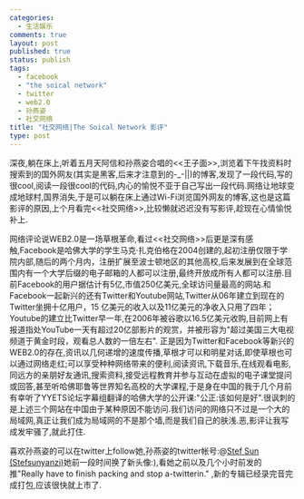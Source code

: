 ```yaml
--- 
categories: 
  - 生活娱乐
comments: true
layout: post
published: true
status: publish
tags: 
  - facebook
  - "the soical network"
  - twitter
  - web2.0
  - 孙燕姿
  - 社交网络
title: "社交网络|The Soical Network 影评"
type: post
---
```

深夜,躺在床上,听着五月天阿信和孙燕姿合唱的<<王子面>>,浏览着下午找资料时搜索到的国外网友(其实是黑客,后来才注意到的-_-||)的博客,发现了一段代码,写的很cool,阅读一段很cool的代码,内心的愉悦不亚于自己写出一段代码.网络让地球变成地球村,国界消失,于是可以躺在床上通过Wi-Fi浏览国外网友的博客,这也是这篇影评的原因,上个月看完<<社交网络>>,比较懒就迟迟没有写影评,趁现在心情愉悦补上.

网络评论说WEB2.0是一场草根革命,看过<<社交网络>>后更是深有感触,Facebook是哈佛大学的学生马克·扎克伯格在2004创建的,起初注册仅限于学院内部,随后的两个月内，注册扩展至波士顿地区的其他高校,后来发展到在全球范围内有一个大学后缀的电子邮箱的人都可以注册,最终开放成所有人都可以注册.目前Facebook的用户据估计有5亿,市值250亿美元,全球访问量最高的网站.和Facebook一起新兴的还有Twitter和Youtube网站,Twitter从06年建立到现在的Twitter坐拥十亿用户，15 亿美元的收入以及11亿美元的净收入只用了四年；Youtube的建立比Twitter早一年,在2006年被谷歌以16.5亿美元收购,目前网上有报道指处YouTube一天有超过20亿部影片的观赏，并被形容为"超过美国三大电视频道于黄金时段，观看总人数的一倍左右". 正是因为Twitter和Facebook等新兴的WEB2.0的存在,资讯以几何递增的速度传播,草根才可以和明星对话,即使草根也可以通过网络走红;可以享受种种网络带来的便利,阅读资讯,下载音乐,在线观看电影,同远方的亲朋好友通讯,搜索资料,接受远程教育并参与互动在虚拟的电子课堂提问或回答,甚至听哈佛耶鲁等世界知名高校的大学课程,于是身在中国的我于几个月前有幸听了YYETS论坛字幕组翻译的哈佛大学的公开课:"公正:该如何是好".很讽刺的是上述三个网站在中国由于某种原因不能访问.我们访问的网络只不过是一个大的局域网,真正让我们成为局域网的不是那个墙,而是我们自己的肤浅.恶,影评让我写成发牢骚了,就此打住.

喜欢孙燕姿的可以在twitter上follow她,孙燕姿的twitter帐号:@<a href="http://twitter.com/STEFSUNYANZI" target="_blank">Stef Sun (Stefsunyanzi)</a>她前一段时间换了新头像:),看她之前以及几个小时前发的推"Really have to finish packing and stop a-twitterin." ,新的专辑已经录完音完成打包,应该很快就上市了.
